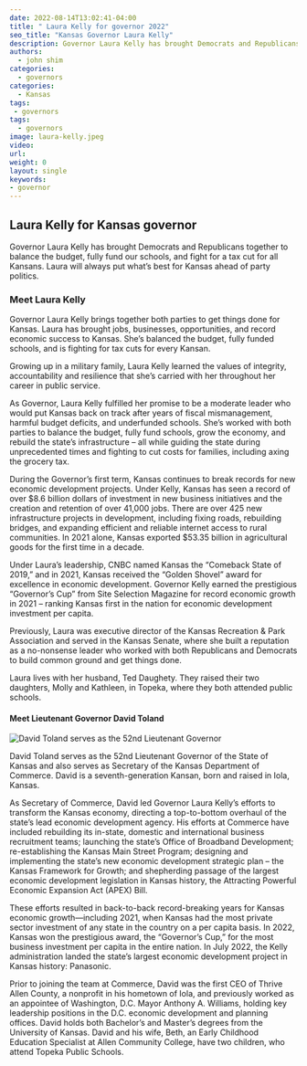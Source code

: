 ```yaml
---
date: 2022-08-14T13:02:41-04:00
title: " Laura Kelly for governor 2022"
seo_title: "Kansas Governor Laura Kelly"
description: Governor Laura Kelly has brought Democrats and Republicans together to balance the budget, fully fund our schools, and fight for a tax cut for all Kansans. Laura will always put what’s best for Kansas ahead of party politics.
authors:
  - john shim
categories:
  - governors
categories:
  - Kansas
tags:
 - governors
tags: 
  - governors
image: laura-kelly.jpeg
video:
url: 
weight: 0
layout: single
keywords:
- governor 
---
```


## Laura Kelly for Kansas governor 
Governor Laura Kelly has brought Democrats and Republicans together to balance the budget, fully fund our schools, and fight for a tax cut for all Kansans. Laura will always put what’s best for Kansas ahead of party politics.

### Meet Laura Kelly

Governor Laura Kelly brings together both parties to get things done for Kansas. Laura has brought jobs, businesses, opportunities, and record economic success to Kansas. She’s balanced the budget, fully funded schools, and is fighting for tax cuts for every Kansan.

Growing up in a military family, Laura Kelly learned the values of integrity, accountability and resilience that she’s carried with her throughout her career in public service.

As Governor, Laura Kelly fulfilled her promise to be a moderate leader who would put Kansas back on track after years of fiscal mismanagement, harmful budget deficits, and underfunded schools. She’s worked with both parties to balance the budget, fully fund schools, grow the economy, and rebuild the state’s infrastructure – all while guiding the state during unprecedented times and fighting to cut costs for families, including axing the grocery tax.

During the Governor’s first term, Kansas continues to break records for new economic development projects. Under Kelly, Kansas has seen a record of over $8.6 billion dollars of investment in new business initiatives and the creation and retention of over 41,000 jobs. There are over 425 new infrastructure projects in development, including fixing roads, rebuilding bridges, and expanding efficient and reliable internet access to rural communities. In 2021 alone, Kansas exported $53.35 billion in agricultural goods for the first time in a decade.

Under Laura’s leadership, CNBC named Kansas the “Comeback State of 2019,” and in 2021, Kansas received the “Golden Shovel” award for excellence in economic development. Governor Kelly earned the prestigious “Governor’s Cup” from Site Selection Magazine for record economic growth in 2021 – ranking Kansas first in the nation for economic development investment per capita.

Previously, Laura was executive director of the Kansas Recreation & Park Association and served in the Kansas Senate, where she built a reputation as a no-nonsense leader who worked with both Republicans and Democrats to build common ground and get things done.

Laura lives with her husband, Ted Daughety. They raised their two daughters, Molly and Kathleen, in Topeka, where they both attended public schools.


#### Meet  Lieutenant Governor David Toland

![David Toland serves as the 52nd Lieutenant Governor ](/candidates/david-toland.jpeg)

David Toland serves as the 52nd Lieutenant Governor of the State of Kansas and also serves as Secretary of the Kansas Department of Commerce. David is a seventh-generation Kansan, born and raised in Iola, Kansas.

As Secretary of Commerce, David led Governor Laura Kelly’s efforts to transform the Kansas economy, directing a top-to-bottom overhaul of the state’s lead economic development agency. His efforts at Commerce have included rebuilding its in-state, domestic and international business recruitment teams; launching the state’s Office of Broadband Development; re-establishing the Kansas Main Street Program; designing and implementing the state’s new economic development strategic plan – the Kansas Framework for Growth; and shepherding passage of the largest economic development legislation in Kansas history, the Attracting Powerful Economic Expansion Act (APEX) Bill.

These efforts resulted in back-to-back record-breaking years for Kansas economic growth—including 2021, when Kansas had the most private sector investment of any state in the country on a per capita basis. In 2022, Kansas won the prestigious award, the “Governor’s Cup,” for the most business investment per capita in the entire nation. In July 2022, the Kelly administration landed the state’s largest economic development project in Kansas history: Panasonic.

Prior to joining the team at Commerce, David was the first CEO of Thrive Allen County, a nonprofit in his hometown of Iola, and previously worked as an appointee of Washington, D.C. Mayor Anthony A. Williams, holding key leadership positions in the D.C. economic development and planning offices. David holds both Bachelor’s and Master’s degrees from the University of Kansas. David and his wife, Beth, an Early Childhood Education Specialist at Allen Community College, have two children, who attend Topeka Public Schools.